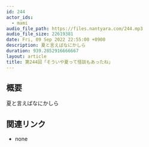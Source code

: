 ```yaml
---
id: 244
actor_ids:
  - mami
audio_file_path: https://files.nantyara.com/244.mp3
audio_file_size: 22619381
date: Fri, 09 Sep 2022 22:55:00 +0900
description: 夏と言えばなにかしら
duration: 939.2852916666667
layout: article
title: 第244回「そういや夏って怪談もあったね」
---
```

## 概要

夏と言えばなにかしら

## 関連リンク

* none
